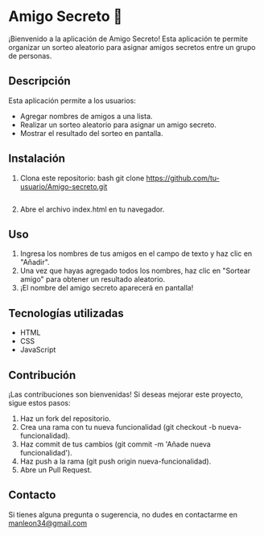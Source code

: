 # Amigo Secreto 🎁

¡Bienvenido a la aplicación de Amigo Secreto! Esta aplicación te permite organizar un sorteo aleatorio para asignar amigos secretos entre un grupo de personas.

## Descripción

Esta aplicación permite a los usuarios:
- Agregar nombres de amigos a una lista.
- Realizar un sorteo aleatorio para asignar un amigo secreto.
- Mostrar el resultado del sorteo en pantalla.


## Instalación

1. Clona este repositorio:
   bash
   git clone https://github.com/tu-usuario/Amigo-secreto.git
   ```
2. Abre el archivo index.html en tu navegador.

## Uso

1. Ingresa los nombres de tus amigos en el campo de texto y haz clic en "Añadir".
2. Una vez que hayas agregado todos los nombres, haz clic en "Sortear amigo" para obtener un resultado aleatorio.
3. ¡El nombre del amigo secreto aparecerá en pantalla!

## Tecnologías utilizadas

- HTML
- CSS
- JavaScript

## Contribución

¡Las contribuciones son bienvenidas! Si deseas mejorar este proyecto, sigue estos pasos:

1. Haz un fork del repositorio.
2. Crea una rama con tu nueva funcionalidad (git checkout -b nueva-funcionalidad).
3. Haz commit de tus cambios (git commit -m 'Añade nueva funcionalidad').
4. Haz push a la rama (git push origin nueva-funcionalidad).
5. Abre un Pull Request.

## Contacto

Si tienes alguna pregunta o sugerencia, no dudes en contactarme en manleon34@gmail.com
